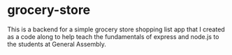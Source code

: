 # grocery-store
This is a backend for a simple grocery store shopping list app that I created as a code along to help teach the fundamentals of express and node.js to the students at General Assembly. 

